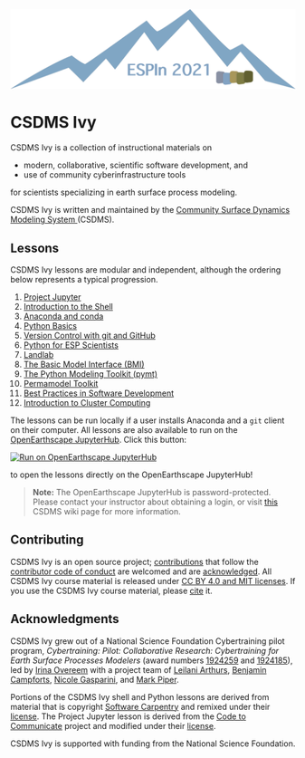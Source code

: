 ![Ivy logo](./media/logo.png)

# CSDMS Ivy

CSDMS Ivy is a collection of instructional materials on

* modern, collaborative, scientific software development, and
* use of community cyberinfrastructure tools

for scientists specializing in earth surface process modeling.

CSDMS Ivy is
written and maintained by the
[Community Surface Dynamics Modeling System ](https://csdms.colorado.edu)(CSDMS).

## Lessons

CSDMS Ivy lessons are modular and independent,
although the ordering below represents a typical progression.

1. [Project Jupyter][jupyter]
1. [Introduction to the Shell][shell]
1. [Anaconda and conda][conda]
1. [Python Basics][python]
1. [Version Control with git and GitHub][git]
1. [Python for ESP Scientists][python]
1. [Landlab][landlab]
1. [The Basic Model Interface (BMI)][bmi]
1. [The Python Modeling Toolkit (pymt)][pymt]
1. [Permamodel Toolkit][permamodel]
1. [Best Practices in Software Development][best-practices]
1. [Introduction to Cluster Computing][hpc]

The lessons can be run locally
if a user installs Anaconda and a `git` client on their computer.
All lessons are also available to run
on the [OpenEarthscape JupyterHub][jhub].
Click this button:

[![Run on OpenEarthscape JupyterHub][badge]][jhub-link]

to open the lessons directly on the OpenEarthscape JupyterHub!

> **Note:** The OpenEarthscape JupyterHub is password-protected.
  Please contact your instructor about obtaining a login,
  or visit [this][jhub-info] CSDMS wiki page for more information.

## Contributing

CSDMS Ivy is an open source project;
[contributions](./CONTRIBUTING.rst) that follow
the [contributor code of conduct](./CODE-OF-CONDUCT.rst) are welcomed
and are [acknowledged](./AUTHORS.rst).
All CSDMS Ivy course material is
released under [CC BY 4.0 and MIT licenses](./LICENSE.md).
If you use the CSDMS Ivy course material,
please [cite](./CITATION.cff) it.

## Acknowledgments

CSDMS Ivy grew out of a National Science Foundation Cybertraining pilot program,
*Cybertraining: Pilot: Collaborative Research:
Cybertraining for Earth Surface Processes Modelers*
(award numbers
[1924259](https://www.nsf.gov/awardsearch/showAward?AWD_ID=1924259) and
[1924185](https://www.nsf.gov/awardsearch/showAward?AWD_ID=1924185)),
led by [Irina Overeem](https://www.colorado.edu/geologicalsciences/irina-overeem)
with a project team of
[Leilani Arthurs](https://www.colorado.edu/geologicalsciences/leilani-arthurs),
[Benjamin Campforts](https://instaar.colorado.edu/people/benjamin-campforts/),
[Nicole Gasparini](https://sse.tulane.edu/eens/faculty/gasparini), and
[Mark Piper](https://instaar.colorado.edu/people/mark-piper/).

Portions of the CSDMS Ivy shell and Python lessons are derived
from material that is copyright
[Software Carpentry][swc]
and remixed under their [license][swc-license].
The Project Jupyter lesson
is derived from the [Code to Communicate][coco] project
and modified under their [license][coco-license].

CSDMS Ivy is supported with funding from the National Science Foundation.


<!-- Links -->

[jhub]: https://csdms.colorado.edu/wiki/JupyterHub
[badge]: https://img.shields.io/badge/OpenEarthscape-JupyterHub-orange
[jupyter]: ./lessons/jupyter/index.md
[shell]: ./lessons/shell/index.md
[conda]: ./lessons/conda/index.md
[python]: ./lessons/python/index.ipynb
[git]: ./lessons/git/index.md
[bmi]: ./lessons/bmi/index.ipynb
[landlab]: ./lessons/landlab/index.ipynb
[pymt]: ./lessons/pymt/index.ipynb
[permamodel]: ./lessons/permamodel
[best-practices]: ./lessons/best-practices/index.md
[hpc]: ./lessons/hpc/index.md
[jhub-link]: https://lab.openearthscape.org/hub/user-redirect/git-pull?repo=https%3A%2F%2Fgithub.com%2Fcsdms%2Fivy&urlpath=lab%2Ftree%2Fivy%2Fstart.ipynb%3Fautodecode&branch=main
[jhub-info]: https://csdms.colorado.edu/wiki/JupyterHub
[swc]: http://software-carpentry.org
[swc-license]: https://github.com/swcarpentry/python-novice-inflammation/blob/gh-pages/LICENSE.md
[coco]: https://github.com/CodeToCommunicate
[coco-license]: https://github.com/CodeToCommunicate/CoCoLessons/blob/main/LICENSE
